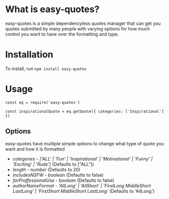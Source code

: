 # What is easy-quotes?

easy-quotes is a simple dependencyless quotes manager that can get you quotes submitted by many people with varying options for how much control you want to have over the formatting and type.

# Installation

To install, run `npm install easy-quotes`

# Usage 

```
const eq = require('easy-quotes')

const inspirationalQuote = eq.getQuote({ categories: ['Inspirational'] })
```

## Options

easy-quotes have multiple simple options to change what type of quote you want and how it is formatted

* *categories* - _['ALL' | 'Fun' | 'Inspirational' | 'Motivational' | 'Funny' | 'Exciting' | 'Rude']_ (Defaults to ["ALL"])
* *length* - _number_ (Defaults to 20)
* *includesNSFW* - _boolean_ (Defaults to false)
* *forProffessionalUse* - _boolean_ (Defaults to false)
* *authorNameFormat* - _'AllLong' | 'AllShort' | 'FirstLong MiddleShort LastLong' | 'FirstShort MiddleShort LastLong'_ (Defaults to 'AllLong')

